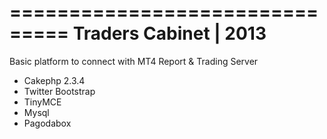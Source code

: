 ===============================
Traders Cabinet | 2013
===============================

Basic platform to connect with MT4 Report & Trading Server

* Cakephp 2.3.4
* Twitter Bootstrap
* TinyMCE
* Mysql
* Pagodabox
